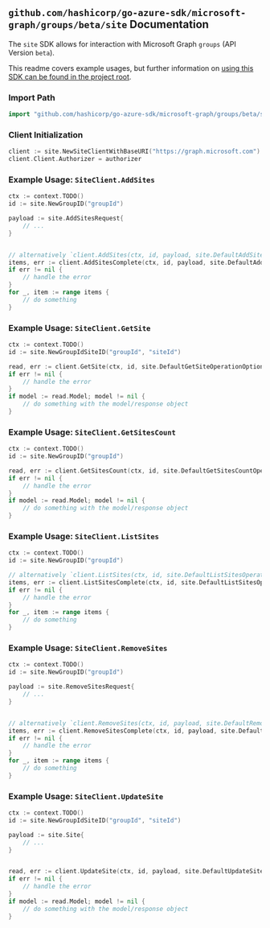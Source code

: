 
## `github.com/hashicorp/go-azure-sdk/microsoft-graph/groups/beta/site` Documentation

The `site` SDK allows for interaction with Microsoft Graph `groups` (API Version `beta`).

This readme covers example usages, but further information on [using this SDK can be found in the project root](https://github.com/hashicorp/go-azure-sdk/tree/main/docs).

### Import Path

```go
import "github.com/hashicorp/go-azure-sdk/microsoft-graph/groups/beta/site"
```


### Client Initialization

```go
client := site.NewSiteClientWithBaseURI("https://graph.microsoft.com")
client.Client.Authorizer = authorizer
```


### Example Usage: `SiteClient.AddSites`

```go
ctx := context.TODO()
id := site.NewGroupID("groupId")

payload := site.AddSitesRequest{
	// ...
}


// alternatively `client.AddSites(ctx, id, payload, site.DefaultAddSitesOperationOptions())` can be used to do batched pagination
items, err := client.AddSitesComplete(ctx, id, payload, site.DefaultAddSitesOperationOptions())
if err != nil {
	// handle the error
}
for _, item := range items {
	// do something
}
```


### Example Usage: `SiteClient.GetSite`

```go
ctx := context.TODO()
id := site.NewGroupIdSiteID("groupId", "siteId")

read, err := client.GetSite(ctx, id, site.DefaultGetSiteOperationOptions())
if err != nil {
	// handle the error
}
if model := read.Model; model != nil {
	// do something with the model/response object
}
```


### Example Usage: `SiteClient.GetSitesCount`

```go
ctx := context.TODO()
id := site.NewGroupID("groupId")

read, err := client.GetSitesCount(ctx, id, site.DefaultGetSitesCountOperationOptions())
if err != nil {
	// handle the error
}
if model := read.Model; model != nil {
	// do something with the model/response object
}
```


### Example Usage: `SiteClient.ListSites`

```go
ctx := context.TODO()
id := site.NewGroupID("groupId")

// alternatively `client.ListSites(ctx, id, site.DefaultListSitesOperationOptions())` can be used to do batched pagination
items, err := client.ListSitesComplete(ctx, id, site.DefaultListSitesOperationOptions())
if err != nil {
	// handle the error
}
for _, item := range items {
	// do something
}
```


### Example Usage: `SiteClient.RemoveSites`

```go
ctx := context.TODO()
id := site.NewGroupID("groupId")

payload := site.RemoveSitesRequest{
	// ...
}


// alternatively `client.RemoveSites(ctx, id, payload, site.DefaultRemoveSitesOperationOptions())` can be used to do batched pagination
items, err := client.RemoveSitesComplete(ctx, id, payload, site.DefaultRemoveSitesOperationOptions())
if err != nil {
	// handle the error
}
for _, item := range items {
	// do something
}
```


### Example Usage: `SiteClient.UpdateSite`

```go
ctx := context.TODO()
id := site.NewGroupIdSiteID("groupId", "siteId")

payload := site.Site{
	// ...
}


read, err := client.UpdateSite(ctx, id, payload, site.DefaultUpdateSiteOperationOptions())
if err != nil {
	// handle the error
}
if model := read.Model; model != nil {
	// do something with the model/response object
}
```
